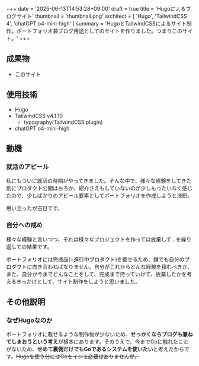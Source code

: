 +++
date = '2025-06-13T14:53:28+09:00'
draft = true
title = 'Hugoによるブログサイト'
thumbnail = 'thumbnail.png'
architect = [
    'Hugo',
    'TailwindCSS 4',
    'chatGPT o4-mini-high'
]
summary = 'HugoとTailwindCSSによるサイト制作。ポートフォリオ兼ブログ用途としてのサイトを作りました。つまりこのサイト。'
+++
## 成果物
- このサイト

## 使用技術
- Hugo
- TailwindCSS v4.1.10
  - typography(TailwindCSS plugin)
- chatGPT o4-mini-high

## 動機
### 就活のアピール
私にもついに就活の時期がやってきました。そんな中で、様々な経験をしてきた割にプロダクト公開はおろか、紹介さえもしていないのが少しもったいなく感じたので、少しばかりのアピール要素としてポートフォリオを作成しようと決断。

思い立ったが吉日です。

### 自分への戒め
様々な経験と言いつつ、それは様々なプロジェクトを作っては放棄して…を繰り返しての結果です。

ポートフォリオには完成品(+進行中プロダクト)を載せるため、嫌でも自分のプロダクトに向き合わねばなりません。自分がこれからどんな経験を積むべきか、また、自分が今までどんなことをして、完成まで持っていけて、放棄したかを考えるきっかけとして、サイト制作をしようと思いました。

## その他説明
### なぜHugoなのか
ポートフォリオに載せるような制作物が少ないため、**せっかくならブログも兼ねてしまおうという考え**が根本にあります。そのうえで、今までGoに触れたことがないため、**せめて裏側だけでもGoであるシステムを使いたい**と考えたからです。~~Hugoを使う分にはGoをイジる必要はありませんが。~~